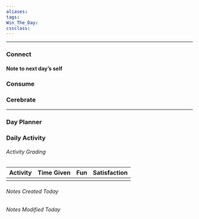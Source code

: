 ```yaml
---
aliases:  
tags:
Win_The_Day:  
cssclass:
---
```

---

### Connect 
#### Note to next day’s self
### Consume
### Cerebrate

--- 
### Day Planner

### Daily Activity 
###### Activity Grading
| Activity | Time Given | Fun | Satisfaction |
| -------- | ---------- | --- | ------------ |
|  |            |     |              |

###### Notes Created Today
###### Notes Modified Today 






